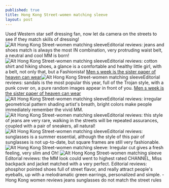 ```yaml
---
published: true
title: Hong Kong Street-women matching sleeve
layout: post
---
```

Used Western star self dressing fan, now let da camera on the streets to see if they match skills of dressing!![Alt Hong Kong Street-women matching sleeve](https://c2.staticflickr.com/2/1623/24637293541_fb32f87121.jpg)Editorial reviews: jeans and shoes match is always the most IN combination, very protruding waist belt, a neutral and cool MM is born! ![Alt Hong Kong Street-women matching sleeve](https://c2.staticflickr.com/2/1710/24613029112_559e5d3d93.jpg)Editorial reviews: cotton shirt and hiking shoes, a glance is a comfortable and healthy little girl, with a belt, not only that, but a Fashionista!  [Men s week is the sister paper of heaven can wear](http://www.mkfans.com/2016/01/27/men-s-week-is-the-sister-paper-of-heaven-can-wear-men-s-clothes/)![Alt Hong Kong Street-women matching sleeve](https://c2.staticflickr.com/2/1686/24704616496_90b2a26311.jpg)Editorial reviews: sandals is the most popular this year, full of the Trojan style, with a punk cover on, a pure random images appear in front of you.  [Men s week is the sister paper of heaven can wear](http://www.mkfans.com/2016/01/27/men-s-week-is-the-sister-paper-of-heaven-can-wear-men-s-clothes/)![Alt Hong Kong Street-women matching sleeve](https://c2.staticflickr.com/2/1514/24102655704_25ec8d1c34.jpg)Editorial reviews: irregular geometrical pattern shading artist\'s breath, bright colors make people immediately remember the vivid MM. ![Alt Hong Kong Street-women matching sleeve](https://c2.staticflickr.com/2/1539/24363175509_94c7744bde.jpg)Editorial reviews: this style of jeans are very rare, walking in the streets will be repeated assurances, coupled with a pair of sneakers, all natural! ![Alt Hong Kong Street-women matching sleeve](https://c2.staticflickr.com/2/1650/24613064202_9a3abfa496.jpg)Editorial reviews: sunglasses is a summer essential, although the style of this pair of sunglasses is not up-to-date, but square frames are still very fashionable. ![Alt Hong Kong Street-women matching sleeve](https://c2.staticflickr.com/2/1646/24730868095_f6cd65ff5b.jpg): Irregular cut gives a fresh feeling, very slim and Oh! ![Alt Hong Kong Street-women matching sleeve](https://c2.staticflickr.com/2/1653/24613081152_3fa2c456a4.jpg)Editorial reviews: the MM look could went to highest rated CHANNEL, Miss backpack and jacket matched with a very perfect. Editorial reviews: phosphor pointed shoes full of street flavor, and really attract people\'s eyeballs, up with a melodramatic green earrings, personalized and simple. -Hong Kong women reviews jeans sunglasses do not match the street rules